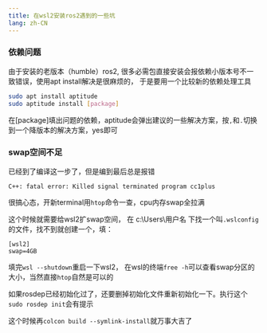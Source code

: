 ```yaml
---
title: 在wsl2安装ros2遇到的一些坑
lang: zh-CN
---
```


### 依赖问题

由于安装的老版本（humble）ros2, 很多必需包直接安装会报依赖小版本号不一致错误，使用apt install解决是很麻烦的， 于是要用一个比较新的依赖处理工具
```bash
sudo apt install aptitude
sudo aptitude install [package]
```
在[package]填出问题的依赖，aptitude会弹出建议的一些解决方案，按`,`和`.`切换到一个降版本的解决方案，yes即可

### swap空间不足

已经到了编译这一步了，但是编到最后总是报错
```
C++: fatal error: Killed signal terminated program cc1plus
```
很搞心态，开新terminal用`htop`命令一查，cpu内存swap全拉满

这个时候就需要给wsl2扩swap空间， 在 c:\Users\用户名 下找一个叫`.wslconfig`的文件，找不到就创建一个，填：
```
[wsl2]
swap=4GB
```
填完`wsl --shutdown`重启一下wsl2， 在wsl的终端`free -h`可以查看swap分区的大小，当然直接`htop`自然是可以的

如果rosdep已经初始化过了，还要删掉初始化文件重新初始化一下。执行这个`sudo rosdep init`会有提示

这个时候再`colcon build --symlink-install`就万事大吉了

